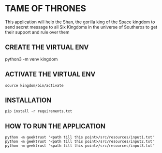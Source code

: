# TAME OF THRONES

This application will help the Shan, the gorilla king of the Space kingdom to send secret message to all Six Kingdoms in the universe of Southeros to get their support and rule over them

## CREATE THE VIRTUAL ENV

python3 -m venv kingdom

## ACTIVATE THE VIRTUAL ENV

```
source kingdom/bin/activate
```

## INSTALLATION

```
pip install -r requirements.txt
```

## HOW TO RUN THE APPLICATION

```
python -m geektrust '<path till this point>/src/resources/input1.txt'
python -m geektrust '<path till this point>/src/resources/input2.txt'
python -m geektrust '<path till this point>/src/resources/input3.txt'

```